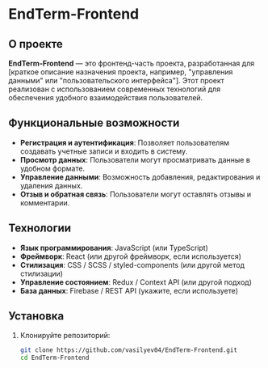 # EndTerm-Frontend

## О проекте

**EndTerm-Frontend** — это фронтенд-часть проекта, разработанная для [краткое описание назначения проекта, например, "управления данными" или "пользовательского интерфейса"]. Этот проект реализован с использованием современных технологий для обеспечения удобного взаимодействия пользователей.

## Функциональные возможности

- **Регистрация и аутентификация**: Позволяет пользователям создавать учетные записи и входить в систему.
- **Просмотр данных**: Пользователи могут просматривать данные в удобном формате.
- **Управление данными**: Возможность добавления, редактирования и удаления данных.
- **Отзыв и обратная связь**: Пользователи могут оставлять отзывы и комментарии.

## Технологии

- **Язык программирования**: JavaScript (или TypeScript)
- **Фреймворк**: React (или другой фреймворк, если используется)
- **Стилизация**: CSS / SCSS / styled-components (или другой метод стилизации)
- **Управление состоянием**: Redux / Context API (или другой подход)
- **База данных**: Firebase / REST API (укажите, если используете)

## Установка

1. Клонируйте репозиторий:
   ```bash
   git clone https://github.com/vasilyev04/EndTerm-Frontend.git
   cd EndTerm-Frontend
